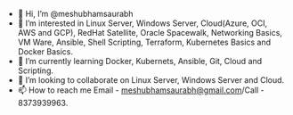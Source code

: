 - 👋 Hi, I’m @meshubhamsaurabh
- 👀 I’m interested in Linux Server, Windows Server, Cloud(Azure, OCI, AWS and GCP), RedHat Satellite, Oracle Spacewalk, Networking Basics, VM Ware, Ansible, Shell Scripting, Terraform, Kubernetes Basics and Docker Basics.
- 🌱 I’m currently learning Docker, Kubernets, Ansible, Git, Cloud and Scripting.
- 💞️ I’m looking to collaborate on Linux Server, Windows Server and Cloud.
- 📫 How to reach me Email - meshubhamsaurabh@gmail.com/Call - 8373939963.

<!---
meshubhamsaurabh/meshubhamsaurabh is a ✨ special ✨ repository because its `README.md` (this file) appears on your GitHub profile.
You can click the Preview link to take a look at your changes.
--->
